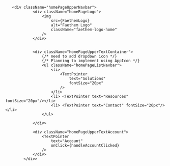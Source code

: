       <div className="homePageUpperNavbar">
                <div className="homePageLogo">
                    <img 
                        src={FaethemLogo}
                        alt="Faethem Logo"
                        className="faethem-logo-home" 
                    />
                </div>
          
                
                <div className="homePageUpperTextContainer">
                    {/* need to add dropdown icon */}
                    {/* Planning to implement using AppIcon */}
                    <ul className="homePageListNavbar">
                        <li> 
                            <TextPointer 
                                text="Solutions" 
                                fontSize="20px"
                            />
                        </li>
                        <li> <TextPointer text="Resources" fontSize="20px"/></li>
                        <li> <TextPointer text="Contact" fontSize="20px"/></li>
                    </ul>
                   
                </div>

                <div className="homePageUpperTextAccount">
                    <TextPointer
                        text="Account"
                        onClick={handleAccountClicked}
                    />
                </div> 
            </div>